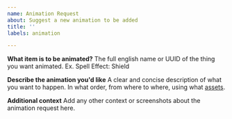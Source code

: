 ```yaml
---
name: Animation Request
about: Suggest a new animation to be added
title: ''
labels: animation

---
```


**What item is to be animated?**
The full english name or UUID of the thing you want animated. Ex. Spell Effect: Shield

**Describe the animation you'd like**
A clear and concise description of what you want to happen. In what order, from where to where, using what [assets](<https://library.jb2a.com/>).

**Additional context**
Add any other context or screenshots about the animation request here.
